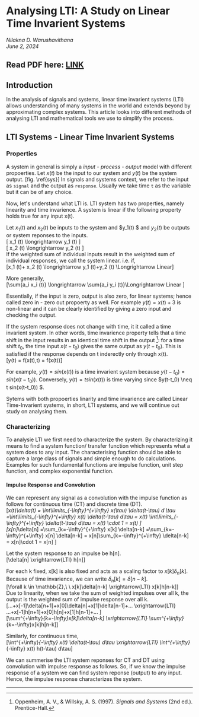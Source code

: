 # Analysing LTI: A Study on Linear Time Invarient Systems

_Nilakna D. Warushavithana_  
_June 2, 2024_

Read PDF here: [LINK](https://github.com/NilaknaW/signals/blob/main/Documents/1_LTI.pdf)
---

## Introduction

In the analysis of signals and systems, linear time invarient systems (LTI) allows understanding of many systems in the world and extends beyond by approximating complex systems. This article looks into different methods of analysing LTI and mathematical tools we use to simplify the process.

## LTI Systems - Linear Time Invarient Systems

### Properties

A system in general is simply a *input - process - output* model with different propoerties. Let $x(t)$ be the input to our system and $y(t)$ be the system output. [fig. \ref{sys}] In signals and systems context, we refer to the input as `signal` and the output as `response`. Usually we take time `t` as the variable but it can be of any choice.

Now, let's understand what LTI is. LTI system has two properties, namely linearity and time invarience. A system is linear if the following property holds true for any input x(t).

Let $x_1 (t)$ and $x_2 (t)$ be inputs to the system and $y_1(t) $ and $y_2(t)$ be outputs or system reponses to the inputs.  
\[  x_1 (t) \longrightarrow y_1 (t) \]  
\[ x_2 (t) \longrightarrow y_2 (t) \]  
If the weighted sum of individual inputs result in the weighted sum of individual responses, we call the system linear. i.e. if,  
\[x_1 (t)+ x_2 (t) \longrightarrow y_1 (t)+y_2 (t) \Longrightarrow Linear\]  

More generally,  
\[\sum{a_i x_i (t)} \longrightarrow \sum{a_i y_i (t)}\Longrightarrow Linear \]  

Essentially, if the input is zero, output is also zero, for linear systems; hence called zero in - zero out propoerty as well. For example $y(t) = x(t) + 3$ is non-linear and it can be clearly identified by giving a zero input and checking the output.

If the system response does not change with time, it it called a time invarient system. In other words, time invarience property tells that a time shift in the input results in an identical time shift in the output [^1]: for a time shift $t_0$, the time input $x(t -t_0)$ gives the same output as $y(t-t_0)$. This is satisfied if the response depends on t inderectly only through x(t).  
\[y(t) = f(x(t),t) = f(x(t))\]  

For example, $y(t) = sin(x(t))$ is a time invarient system because $y(t-t_0) = sin(x(t-t_0))$. Conversely, $y(t) = t sin(x(t))$ is time varying since $y(t-t_0) \neq t sin(x(t-t_0)) $.

Sytems with both propoerties linarity and time invarience are called Linear Time-Invarient systems, in short, LTI systems, and we will continue out study on analysing them.

### Characterizing

To analysie LTI we first need to characterize the system. By characterizing it means to find a system function/ transfer function which represents what a system does to any input. The characterising function should be able to capture a large class of signals and simple enough to do calculations. Examples for such fundamental functions are impulse function, unit step function, and complex exponential function.

#### Impulse Response and Convolution

We can represent any signal as a convolution with the impulse function as follows for continuous time (CT) and discrete time (DT).  
\[x(t)*\delta(t) = \int\limits_{-\infty}^{+\infty} x(\tau) \delta(t-\tau) d \tau =\int\limits_{-\infty}^{+\infty} x(t) \delta(t-\tau) d\tau = x(t) \int\limits_{-\infty}^{+\infty} \delta(t-\tau) d\tau = x(t) \cdot 1 = x(t) \]  
\[x[n]*\delta[n] =\sum_{k=-\infty}^{+\infty} x[k] \delta[n-k] =\sum_{k=-\infty}^{+\infty} x[n] \delta[n-k] = x[n]\sum_{k=-\infty}^{+\infty} \delta[n-k] = x[n]\cdot 1 = x[n] \]  

Let the system response to an impulse be h[n].  
\[\delta[n] \xrightarrow{LTI} h[n]\]  

For each k fixed, x[k] is also fixed and acts as a scaling factor to $x[k]\delta_n[k]$. Because of time invarience, we can write $\delta_n[k] = \delta[n-k]$.  
\[\forall k \in \mathbb{Z},\ \ x[k]\delta[n-k] \xrightarrow{LTI} x[k]h[n-k]\]  
Due to linearity, when we take the sum of weighted impulses over all k, the output is the weighted sum of impulse response over all k.  
\[...+x[-1]\delta[n+1]+x[0]\delta[n]+x[1]\delta[n-1]+...  \xrightarrow{LTI} ...+x[-1]h[n+1]+x[0]h[n]+x[1]h[n-1]+... \]  
\[\sum^{+\infty}_{k=-\infty}x[k]\delta[n-k]  \xrightarrow{LTI} \sum^{+\infty}_{k=-\infty}x[k]h[n-k]\]  

Similarly, for continuous time,  
\[\int^{+\infty}_{-\infty} x(t) \delta(t-\tau) d\tau  \xrightarrow{LTI} \int^{+\infty}_{-\infty} x(t) h(t-\tau) d\tau\]  

We can summerise the LTI system reponses for CT and DT using convolution with impulse response as follows. So, if we know the impulse response of a system we can find system reponse (output) to any input. Hence, the impulse response characterizes the system.

---

[^1]: Oppenheim, A. V., & Willsky, A. S. (1997). *Signals and Systems* (2nd ed.). Prentice-Hall.
